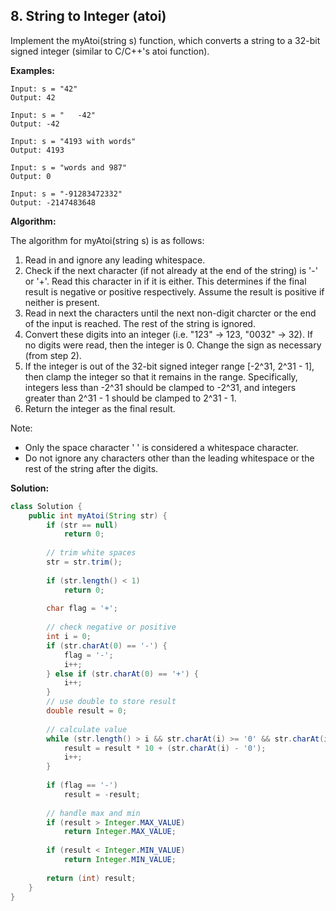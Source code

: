 ## 8. String to Integer (atoi)

Implement the myAtoi(string s) function, which converts a string to a 32-bit signed integer (similar to C/C++'s atoi function).

**Examples:** 

```
Input: s = "42"
Output: 42
```

```
Input: s = "   -42"
Output: -42
```

```
Input: s = "4193 with words"
Output: 4193
```

```
Input: s = "words and 987"
Output: 0
```

```
Input: s = "-91283472332"
Output: -2147483648
```

**Algorithm:**

The algorithm for myAtoi(string s) is as follows:
1. Read in and ignore any leading whitespace.
2. Check if the next character (if not already at the end of the string) is '-' or '+'. Read this character in if it is either. This determines if the final result is negative or positive respectively. Assume the result is positive if neither is present.
3. Read in next the characters until the next non-digit charcter or the end of the input is reached. The rest of the string is ignored.
4. Convert these digits into an integer (i.e. "123" -> 123, "0032" -> 32). If no digits were read, then the integer is 0. Change the sign as necessary (from step 2).
5. If the integer is out of the 32-bit signed integer range [-2^31, 2^31 - 1], then clamp the integer so that it remains in the range. Specifically, integers less than -2^31 should be clamped to -2^31, and integers greater than 2^31 - 1 should be clamped to 2^31 - 1.
6. Return the integer as the final result.

Note:
* Only the space character ' ' is considered a whitespace character.
* Do not ignore any characters other than the leading whitespace or the rest of the string after the digits.

**Solution:**

```java
class Solution {
    public int myAtoi(String str) {
	    if (str == null)
		    return 0;
 
	    // trim white spaces
	    str = str.trim();
        
        if (str.length() < 1)
		    return 0;
 
	    char flag = '+';
 
	    // check negative or positive
	    int i = 0;
	    if (str.charAt(0) == '-') {
		    flag = '-';
		    i++;
	    } else if (str.charAt(0) == '+') {
		    i++;
	    }
	    // use double to store result
	    double result = 0;
 
	    // calculate value
	    while (str.length() > i && str.charAt(i) >= '0' && str.charAt(i) <= '9') {
		    result = result * 10 + (str.charAt(i) - '0');
		    i++;
	    }
 
	    if (flag == '-')
		    result = -result;
 
	    // handle max and min
	    if (result > Integer.MAX_VALUE)
		    return Integer.MAX_VALUE;
 
	    if (result < Integer.MIN_VALUE)
		    return Integer.MIN_VALUE;
 
	    return (int) result;
    }
}
```